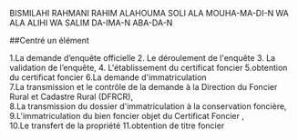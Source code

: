 BISMILAHI RAHMANI RAHIM
ALAHOUMA SOLI ALA MOUHA-MA-DI-N WA ALA ALIHI WA SALIM DA-IMA-N ABA-DA-N


##Centré un élément
<ion-grid style="height: 100%">
        <ion-row class="ion-justify-content-center ion-align-items-center">
            <ion-col size-sm="6" offset-sm="3">
                <ion-card class="ion-align-items-center">
                </ion-card>
            </ion-col >
        </ion-row >
</ion-grid>


1.La demande d’enquête officielle
2. Le déroulement de l'enquête
3. La validation de l’enquête,
4. L'établissement du certificat foncier
5.obtention du certificat foncier
6.La demande d'immatriculation  
7.La transmission et le contrôle de la demande à la Direction du Foncier Rural et Cadastre Rural (DFRCR),  
8.La transmission du dossier d'immatriculation à la conservation foncière,  
9.L'immatriculation du bien foncier objet du Certificat Foncier ,  
10.Le transfert de la propriété
11.obtention de titre foncier 